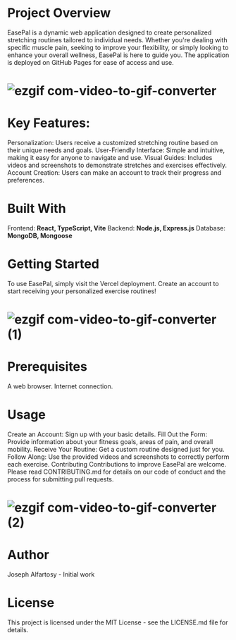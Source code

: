 # **Project Overview**
EasePal is a dynamic web application designed to create personalized stretching routines tailored to individual needs. Whether you're dealing with specific muscle pain, seeking to improve your flexibility, or simply looking to enhance your overall wellness, EasePal is here to guide you. The application is deployed on GitHub Pages for ease of access and use.

# ![ezgif com-video-to-gif-converter](https://github.com/joseph8071/EasePal/assets/93278644/1e6db9f4-57fa-4ed3-8c62-a3500102c1b3)

# **Key Features:**
Personalization: Users receive a customized stretching routine based on their unique needs and goals.
User-Friendly Interface: Simple and intuitive, making it easy for anyone to navigate and use.
Visual Guides: Includes videos and screenshots to demonstrate stretches and exercises effectively.
Account Creation: Users can make an account to track their progress and preferences.

# **Built With**
Frontend: **React, TypeScript, Vite**
Backend: **Node.js, Express.js**
Database: **MongoDB, Mongoose**

# Getting Started
To use EasePal, simply visit the Vercel deployment. Create an account to start receiving your personalized exercise routines!

# ![ezgif com-video-to-gif-converter (1)](https://github.com/joseph8071/EasePal/assets/93278644/6b4ccd2a-5ecf-4c7f-8935-b1869635cded)


# **Prerequisites**
A web browser.
Internet connection.

# **Usage**
Create an Account: Sign up with your basic details.
Fill Out the Form: Provide information about your fitness goals, areas of pain, and overall mobility.
Receive Your Routine: Get a custom routine designed just for you.
Follow Along: Use the provided videos and screenshots to correctly perform each exercise.
Contributing
Contributions to improve EasePal are welcome. Please read CONTRIBUTING.md for details on our code of conduct and the process for submitting pull requests.


# ![ezgif com-video-to-gif-converter (2)](https://github.com/joseph8071/EasePal/assets/93278644/9b8a53d5-68c1-47dc-90b2-4029dba16179)

# **Author**
Joseph Alfartosy - Initial work

# **License**
This project is licensed under the MIT License - see the LICENSE.md file for details.

